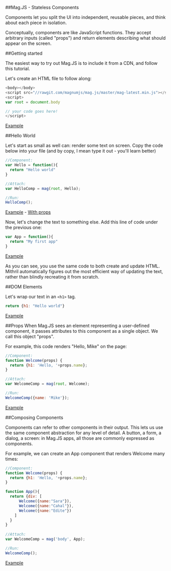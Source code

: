 ##Mag.JS - Stateless Components

Components let you split the UI into independent, reusable pieces, and think about each piece in isolation.

Conceptually, components are like JavaScript functions. They accept arbitrary inputs (called "props") and return elements describing what should appear on the screen.

##Getting started

The easiest way to try out Mag.JS is to include it from a CDN, and follow this tutorial.

Let's create an HTML file to follow along:

```javascript
<body></body>
<script src="//rawgit.com/magnumjs/mag.js/master/mag-latest.min.js"></script>
<script>
var root = document.body

// your code goes here!
</script>
```
[Example](http://jsbin.com/tubafuhepu/edit?html,output)

##Hello World

Let's start as small as well can: render some text on screen. Copy the code below into your file (and by copy, I mean type it out - you'll learn better)

```javascript
//Component:
var Hello = function(){
  return "Hello world"
}

//Attach:
var HelloComp = mag(root, Hello);

//Run:
HelloComp();
```
[Example](http://jsbin.com/damazuwopo/edit?html,output) - [With props](http://jsbin.com/vonamutano/edit?html,output)

Now, let's change the text to something else. Add this line of code under the previous one:

```javascript
var App = function(){
  return "My first app"
}
```
[Example](http://jsbin.com/wixopufafa/edit?html,output)

As you can see, you use the same code to both create and update HTML. Mithril automatically figures out the most efficient way of updating the text, rather than blindly recreating it from scratch.

##DOM Elements

Let's wrap our text in an `<h1>` tag.

```javascript
return {h1: "Hello world"}
```
[Example](http://jsbin.com/fuzulutuqu/edit?html,output)


##Props
When Mag.JS sees an element representing a user-defined component, it passes attributes to this component as a single object.
We call this object "props".

For example, this code renders "Hello, Mike" on the page:

```javascript
//Component:
function Welcome(props) {
  return {h1: 'Hello, '+props.name};
}

//Attach:
var WelcomeComp = mag(root, Welcome);

//Run:
WelcomeComp({name: 'Mike'});
```
[Example](http://jsbin.com/xukidaxive/edit?html,output)


##Composing Components

Components can refer to other components in their output. 
This lets us use the same component abstraction for any level of detail. 
A button, a form, a dialog, a screen: in Mag.JS apps, all those are commonly expressed as components.

For example, we can create an App component that renders Welcome many times:

```javascript
//Component:
function Welcome(props) {
  return {h1: 'Hello, '+props.name};
}

function App(){
  return {div: [
      Welcome({name:"Sara"}),
      Welcome({name:"Cahal"}),
      Welcome({name:"Edite"})
    ]
  }
}
  
//Attach:
var WelcomeComp = mag('body', App);

//Run:
WelcomeComp();
```
[Example](http://jsbin.com/tuyimabogi/edit?html,output)

